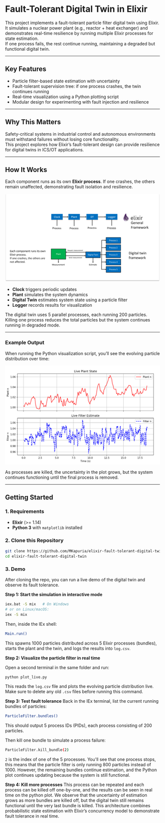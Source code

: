 # Fault-Tolerant Digital Twin in Elixir

This project implements a fault-tolerant particle filter digital twin using Elixir.  
It simulates a nuclear power plant (e.g., reactor + heat exchanger) and demonstrates real-time resilience by running multiple Elixir processes for state estimation.  
If one process fails, the rest continue running, maintaining a degraded but functional digital twin.

---

## Key Features
- Particle filter-based state estimation with uncertainty  
- Fault-tolerant supervision tree: if one process crashes, the twin continues running  
- Real-time visualization using a Python plotting script  
- Modular design for experimenting with fault injection and resilience  

---

## Why This Matters
Safety-critical systems in industrial control and autonomous environments must withstand failures without losing core functionality.  
This project explores how Elixir’s fault-tolerant design can provide resilience for digital twins in ICS/OT applications.

---

## How It Works

Each component runs as its own **Elixir process**. If one crashes, the others remain unaffected, demonstrating fault isolation and resilience.

![Architecture Diagram](assets/architecture.png)

- **Clock** triggers periodic updates  
- **Plant** simulates the system dynamics  
- **Digital Twin** estimates system state using a particle filter  
- **Logger** records results for visualization  

The digital twin uses 5 parallel processes, each running 200 particles.  
Killing one process reduces the total particles but the system continues running in degraded mode.

---

### Example Output

When running the Python visualization script, you’ll see the evolving particle distribution over time:

![Example Plot](assets/plotexample.png)

As processes are killed, the uncertainty in the plot grows, but the system continues functioning until the final process is removed.

---

## Getting Started

### 1. Requirements
- **Elixir** (>= 1.14)  
- **Python 3** with `matplotlib` installed  

### 2. Clone this Repository
```bash
git clone https://github.com/MKapuria/elixir-fault-tolerant-digital-twin.git
cd elixir-fault-tolerant-digital-twin
```

### 3. Demo
After cloning the repo, you can run a live demo of the digital twin and observe its fault tolerance. 

**Step 1: Start the simulation in interactive mode**

```bash
iex.bat -S mix   # On Windows
# or on Linux/macOS:
iex -S mix
```

Then, inside the IEx shell:
```bash
Main.run()
```
This spawns 1000 particles distributed across 5 Elixir processes (bundles), starts the plant and the twin, and logs the results into ```log.csv```. 

**Step 2: Visualize the particle filter in real time**

Open a second terminal in the same folder and run:
```bash
python plot_live.py
```

This reads the ```log.csv``` file and plots the evolving particle distribution live. Make sure to delete any old ```.csv``` files before running this command. 

**Step 3: Test fault tolerance**
Back in the IEx terminal, list the current running bundles of particles:
```bash
ParticleFilter.bundles()
```
This should output 5 process IDs (PIDs), each process consisting of 200 particles. 

Then kill one bundle to simulate a process failure:
```bash
ParticleFilter.kill_bundle(2)
```
```2``` is the index of one of the 5 processes. 
You'll see that one process stops, this means that the particle filter is only running 800 particles instead of 1000. 
However, the remaining bundles continue estimation, and the Python plot continues updating because the system is still functional. 

**Step 4: Kill more processes**
This process can be repeated and each process can be killed off one-by-one, and the results can be seen in real time on the python plot. 
We observe that the uncertainty of estimation grows as more bundles are killed off, but the digital twin still remains functional until the very last bundle is killed. 
This architecture combines probabilistic state estimation with Elixir’s concurrency model to demonstrate fault tolerance in real time.

